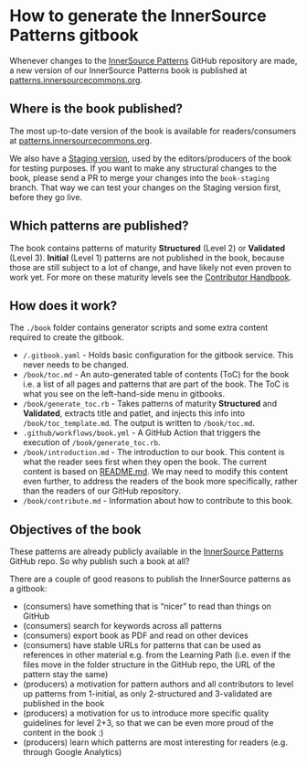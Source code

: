 # How to generate the InnerSource Patterns gitbook

Whenever changes to the [InnerSource Patterns][InnerSourcePatterns] GitHub repository are made, a new version of our InnerSource Patterns book is published at [patterns.innersourcecommons.org][book_production].

## Where is the book published?

The most up-to-date version of the book is available for readers/consumers at [patterns.innersourcecommons.org][book_production].

We also have a [Staging version][book_staging], used by the editors/producers of the book for testing purposes. If you want to make any structural changes to the book, please send a PR to merge your changes into the `book-staging` branch. That way we can test your changes on the Staging version first, before they go live.

## Which patterns are published?

The book contains patterns of maturity **Structured** (Level 2) or **Validated** (Level 3). **Initial** (Level 1) patterns are not published in the book, because those are still subject to a lot of change, and have likely not even proven to work yet. For more on these maturity levels see the [Contributor Handbook](../meta/contributor-handbook.md).

## How does it work?

The `./book` folder contains generator scripts and some extra content required to create the gitbook.

- `/.gitbook.yaml` - Holds basic configuration for the gitbook service. This never needs to be changed.
- `/book/toc.md` - An auto-generated table of contents (ToC) for the book i.e. a list of all pages and patterns that are part of the book. The ToC is what you see on the left-hand-side menu in gitbooks.
- `/book/generate_toc.rb` - Takes patterns of maturity **Structured** and **Validated**, extracts title and patlet, and injects this info into `/book/toc_template.md`. The output is written to `/book/toc.md`.
- `.github/workflows/book.yml` - A GitHub Action that triggers the execution of `/book/generate_toc.rb`.
- `/book/introduction.md` - The introduction to our book. This content is what the reader sees first when they open the book. The current content is based on [README.md](../README.md). We may need to modify this content even further, to address the readers of the book more specifically, rather than the readers of our GitHub repository.
- `/book/contribute.md` - Information about how to contribute to this book.

## Objectives of the book

These patterns are already publicly available in the [InnerSource Patterns][InnerSourcePatterns] GitHub repo. So why publish such a book at all?

There are a couple of good reasons to publish the InnerSource patterns as a gitbook:

* (consumers) have something that is “nicer” to read than things on GitHub
* (consumers) search for keywords across all patterns
* (consumers) export book as PDF and read on other devices
* (consumers) have stable URLs for patterns that can be used as references in other material e.g. from the Learning Path (i.e. even if the files move in the folder structure in the GitHub repo, the URL of the pattern stay the same)
* (producers) a motivation for pattern authors and all contributors to level up patterns from 1-initial, as only 2-structured and 3-validated are published in the book
* (producers) a motivation for us to introduce more specific quality guidelines for level 2+3, so that we can be even more proud of the content in the book :)
* (producers) learn which patterns are most interesting for readers (e.g. through Google Analytics)

[InnerSourcePatterns]: https://github.com/InnerSourceCommons/InnerSourcePatterns
[book_production]: https://patterns.innersourcecommons.org
[book_staging]: https://innersourcecommons.gitbook.io/innersource-patterns-staging/v/book-staging/
